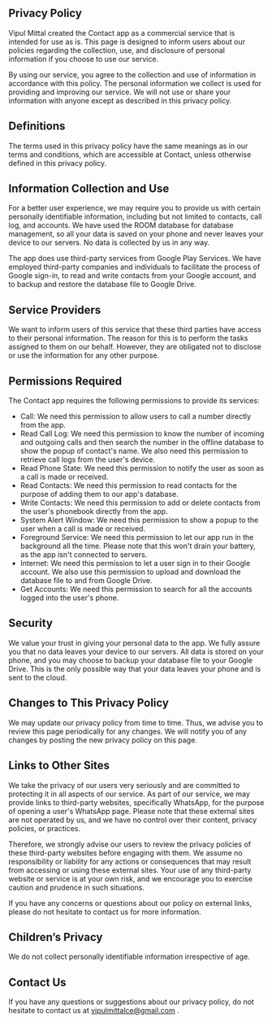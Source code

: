 ## Privacy Policy

Vipul Mittal created the Contact app as a commercial service that is intended for use as is. This page is designed to inform users about our policies regarding the collection, use, and disclosure of personal information if you choose to use our service.

By using our service, you agree to the collection and use of information in accordance with this policy. The personal information we collect is used for providing and improving our service. We will not use or share your information with anyone except as described in this privacy policy.

## Definitions

The terms used in this privacy policy have the same meanings as in our terms and conditions, which are accessible at Contact, unless otherwise defined in this privacy policy.

## Information Collection and Use

For a better user experience, we may require you to provide us with certain personally identifiable information, including but not limited to contacts, call log, and accounts. We have used the ROOM database for database management, so all your data is saved on your phone and never leaves your device to our servers. No data is collected by us in any way.

The app does use third-party services from Google Play Services. We have employed third-party companies and individuals to facilitate the process of Google sign-in, to read and write contacts from your Google account, and to backup and restore the database file to Google Drive.

## Service Providers

We want to inform users of this service that these third parties have access to their personal information. The reason for this is to perform the tasks assigned to them on our behalf. However, they are obligated not to disclose or use the information for any other purpose.

## Permissions Required

The Contact app requires the following permissions to provide its services:

- Call: We need this permission to allow users to call a number directly from the app.
- Read Call Log: We need this permission to know the number of incoming and outgoing calls and then search the number in the offline database to show the popup of contact's name. We also need this permission to retrieve call logs from the user's device.
- Read Phone State: We need this permission to notify the user as soon as a call is made or received.
- Read Contacts: We need this permission to read contacts for the purpose of adding them to our app's database.
- Write Contacts: We need this permission to add or delete contacts from the user's phonebook directly from the app.
- System Alert Window: We need this permission to show a popup to the user when a call is made or received.
- Foreground Service: We need this permission to let our app run in the background all the time. Please note that this won't drain your battery, as the app isn't connected to servers.
- Internet: We need this permission to let a user sign in to their Google account. We also use this permission to upload and download the database file to and from Google Drive.
- Get Accounts: We need this permission to search for all the accounts logged into the user's phone.

## Security
We value your trust in giving your personal data to the app. We fully assure you that no data leaves your device to our servers. All data is stored on your phone, and you may choose to backup your database file to your Google Drive. This is the only possible way that your data leaves your phone and is sent to the cloud.

## Changes to This Privacy Policy

We may update our privacy policy from time to time. Thus, we advise you to review this page periodically for any changes. We will notify you of any changes by posting the new privacy policy on this page.

## Links to Other Sites
We take the privacy of our users very seriously and are committed to protecting it in all aspects of our service. As part of our service, we may provide links to third-party websites, specifically WhatsApp, for the purpose of opening a user's WhatsApp page. Please note that these external sites are not operated by us, and we have no control over their content, privacy policies, or practices.

Therefore, we strongly advise our users to review the privacy policies of these third-party websites before engaging with them. We assume no responsibility or liability for any actions or consequences that may result from accessing or using these external sites. Your use of any third-party website or service is at your own risk, and we encourage you to exercise caution and prudence in such situations.

If you have any concerns or questions about our policy on external links, please do not hesitate to contact us for more information.

## Children’s Privacy
We do not collect personally identifiable information irrespective of age.

## Contact Us

If you have any questions or suggestions about our privacy policy, do not hesitate to contact us at vipulmittalce@gmail.com .
